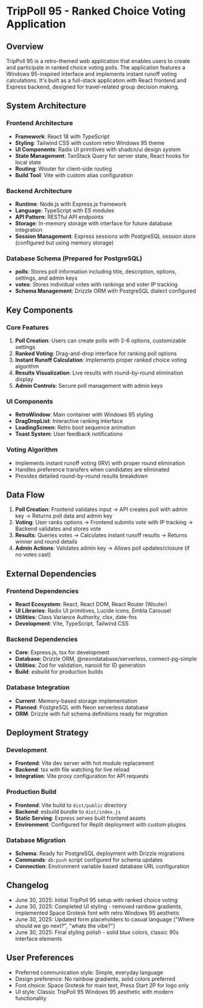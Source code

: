 # TripPoll 95 - Ranked Choice Voting Application

## Overview

TripPoll 95 is a retro-themed web application that enables users to create and participate in ranked choice voting polls. The application features a Windows 95-inspired interface and implements instant runoff voting calculations. It's built as a full-stack application with React frontend and Express backend, designed for travel-related group decision making.

## System Architecture

### Frontend Architecture
- **Framework**: React 18 with TypeScript
- **Styling**: Tailwind CSS with custom retro Windows 95 theme
- **UI Components**: Radix UI primitives with shadcn/ui design system
- **State Management**: TanStack Query for server state, React hooks for local state
- **Routing**: Wouter for client-side routing
- **Build Tool**: Vite with custom alias configuration

### Backend Architecture
- **Runtime**: Node.js with Express.js framework
- **Language**: TypeScript with ES modules
- **API Pattern**: RESTful API endpoints
- **Storage**: In-memory storage with interface for future database integration
- **Session Management**: Express sessions with PostgreSQL session store (configured but using memory storage)

### Database Schema (Prepared for PostgreSQL)
- **polls**: Stores poll information including title, description, options, settings, and admin keys
- **votes**: Stores individual votes with rankings and voter IP tracking
- **Schema Management**: Drizzle ORM with PostgreSQL dialect configured

## Key Components

### Core Features
1. **Poll Creation**: Users can create polls with 2-6 options, customizable settings
2. **Ranked Voting**: Drag-and-drop interface for ranking poll options
3. **Instant Runoff Calculation**: Implements proper ranked choice voting algorithm
4. **Results Visualization**: Live results with round-by-round elimination display
5. **Admin Controls**: Secure poll management with admin keys

### UI Components
- **RetroWindow**: Main container with Windows 95 styling
- **DragDropList**: Interactive ranking interface
- **LoadingScreen**: Retro boot sequence animation
- **Toast System**: User feedback notifications

### Voting Algorithm
- Implements instant runoff voting (IRV) with proper round elimination
- Handles preference transfers when candidates are eliminated
- Provides detailed round-by-round results breakdown

## Data Flow

1. **Poll Creation**: Frontend validates input → API creates poll with admin key → Returns poll data and admin key
2. **Voting**: User ranks options → Frontend submits vote with IP tracking → Backend validates and stores vote
3. **Results**: Queries votes → Calculates instant runoff results → Returns winner and round details
4. **Admin Actions**: Validates admin key → Allows poll updates/closure (if no votes cast)

## External Dependencies

### Frontend Dependencies
- **React Ecosystem**: React, React DOM, React Router (Wouter)
- **UI Libraries**: Radix UI primitives, Lucide icons, Embla Carousel
- **Utilities**: Class Variance Authority, clsx, date-fns
- **Development**: Vite, TypeScript, Tailwind CSS

### Backend Dependencies
- **Core**: Express.js, tsx for development
- **Database**: Drizzle ORM, @neondatabase/serverless, connect-pg-simple
- **Utilities**: Zod for validation, nanoid for ID generation
- **Build**: esbuild for production builds

### Database Integration
- **Current**: Memory-based storage implementation
- **Planned**: PostgreSQL with Neon serverless database
- **ORM**: Drizzle with full schema definitions ready for migration

## Deployment Strategy

### Development
- **Frontend**: Vite dev server with hot module replacement
- **Backend**: tsx with file watching for live reload
- **Integration**: Vite proxy configuration for API requests

### Production Build
- **Frontend**: Vite build to `dist/public` directory
- **Backend**: esbuild bundle to `dist/index.js`
- **Static Serving**: Express serves built frontend assets
- **Environment**: Configured for Replit deployment with custom plugins

### Database Migration
- **Schema**: Ready for PostgreSQL deployment with Drizzle migrations
- **Commands**: `db:push` script configured for schema updates
- **Connection**: Environment variable based database URL configuration

## Changelog

- June 30, 2025: Initial TripPoll 95 setup with ranked choice voting
- June 30, 2025: Completed UI styling - removed rainbow gradients, implemented Space Grotesk font with retro Windows 95 aesthetic
- June 30, 2025: Updated form placeholders to casual language ("Where should we go next?", "whats the vibe?")
- June 30, 2025: Final styling polish - solid blue colors, classic 90s interface elements

## User Preferences

- Preferred communication style: Simple, everyday language
- Design preference: No rainbow gradients, solid colors preferred
- Font choice: Space Grotesk for main text, Press Start 2P for logo only
- UI style: Classic TripPoll 95 Windows 95 aesthetic with modern functionality